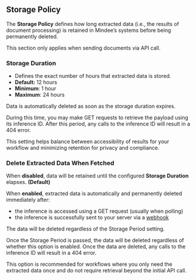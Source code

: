 ## Storage Policy

The **Storage Policy** defines how long extracted data (i.e., the results of document processing) is retained in Mindee’s systems before being permanently deleted.

This section only applies when sending documents via API call.

### Storage Duration

* Defines the exact number of hours that extracted data is stored.
* **Default:** 12 hours
* **Minimum**: 1 hour
* **Maximum**: 24 hours

Data is automatically deleted as soon as the storage duration expires.

During this time, you may make GET requests to retrieve the payload using its inference ID. After this period, any calls to the inference ID will result in a 404 error.

This setting helps balance between accessibility of results for your workflow and minimizing retention for privacy and compliance.

### Delete Extracted Data When Fetched

When **disabled**, data will be retained until the configured **Storage Duration** elapses. **(Default)**

When **enabled**, extracted data is automatically and permanently deleted immediately after:&#x20;

* the inference is accessed using a GET request (usually when polling)
* the inference is successfully sent to your server via a [webhook](/integrations/webhooks.md)

The data will be deleted regardless of the Storage Period setting.

Once the Storage Period is passed, the data will be deleted regardless of whether this option is enabled. Once the data are deleted, any calls to the inference ID will result in a 404 error.

This option is recommended for workflows where you only need the extracted data once and do not require retrieval beyond the initial API call.
